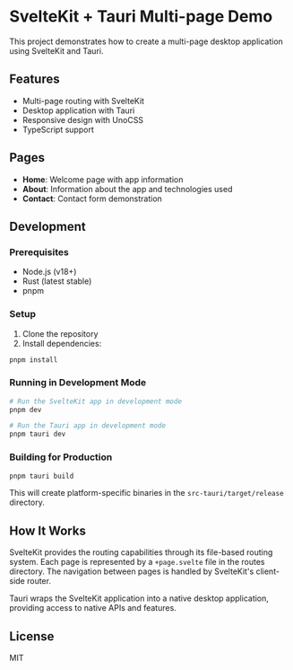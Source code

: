 # SvelteKit + Tauri Multi-page Demo

This project demonstrates how to create a multi-page desktop application using SvelteKit and Tauri.

## Features

- Multi-page routing with SvelteKit
- Desktop application with Tauri
- Responsive design with UnoCSS
- TypeScript support

## Pages

- **Home**: Welcome page with app information
- **About**: Information about the app and technologies used
- **Contact**: Contact form demonstration

## Development

### Prerequisites

- Node.js (v18+)
- Rust (latest stable)
- pnpm

### Setup

1. Clone the repository
2. Install dependencies:

```bash
pnpm install
```

### Running in Development Mode

```bash
# Run the SvelteKit app in development mode
pnpm dev

# Run the Tauri app in development mode
pnpm tauri dev
```

### Building for Production

```bash
pnpm tauri build
```

This will create platform-specific binaries in the `src-tauri/target/release` directory.

## How It Works

SvelteKit provides the routing capabilities through its file-based routing system. Each page is represented by a `+page.svelte` file in the routes directory. The navigation between pages is handled by SvelteKit's client-side router.

Tauri wraps the SvelteKit application into a native desktop application, providing access to native APIs and features.

## License

MIT
